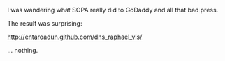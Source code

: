 I was wandering what SOPA really did to GoDaddy and all that bad press.

The result was surprising: 

http://entaroadun.github.com/dns_raphael_vis/

... nothing.